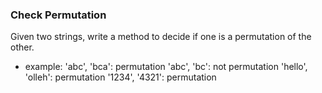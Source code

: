 ### Check Permutation

Given two strings, write a method to decide if one is a permutation of the other.

- example:
  'abc', 'bca': permutation
  'abc', 'bc': not permutation
  'hello', 'olleh': permutation
  '1234', '4321': permutation
